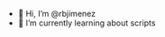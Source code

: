 - 👋 Hi, I’m @rbjimenez
- 🌱 I’m currently learning about scripts
<!---
rbjimenez/rbjimenez is a ✨ special ✨ repository because its `README.md` (this file) appears on your GitHub profile.
You can click the Preview link to take a look at your changes.
--->
